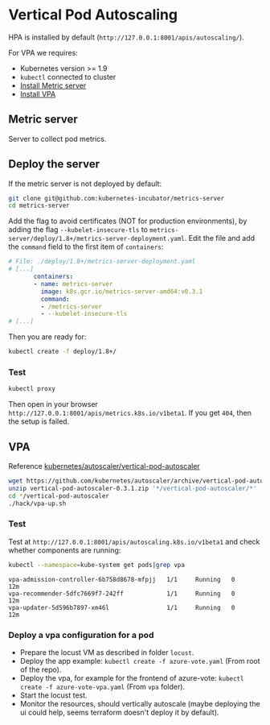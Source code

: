# Vertical Pod Autoscaling

HPA is installed by default (`http://127.0.0.1:8001/apis/autoscaling/`).

For VPA we requires:
  - Kubernetes version >= 1.9
  - `kubectl` connected to cluster
  - [Install Metric server](#metric-server)
  - [Install VPA](#vpa)

## Metric server

Server to collect pod metrics.

## Deploy the server

If the metric server is not deployed by default:

```bash
git clone git@github.com:kubernetes-incubator/metrics-server
cd metrics-server
```

Add the flag to avoid certificates (NOT for production environments), by adding the flag `--kubelet-insecure-tls` to `metrics-server/deploy/1.8+/metrics-server-deployment.yaml`. Edit the file and add the `command` field to the first item of `containers`:
```yaml
# File: ./deploy/1.8+/metrics-server-deployment.yaml
# [...]
       containers:
       - name: metrics-server
         image: k8s.gcr.io/metrics-server-amd64:v0.3.1
         command:
         - /metrics-server
         - --kubelet-insecure-tls
# [...]
```

Then you are ready for:
```bash
kubectl create -f deploy/1.8+/
```

### Test

```bash
kubectl proxy
```

Then open in your browser `http://127.0.0.1:8001/apis/metrics.k8s.io/v1beta1`. If you get `404`, then the setup is failed.

## VPA

Reference [kubernetes/autoscaler/vertical-pod-autoscaler](https://github.com/kubernetes/autoscaler/tree/master/vertical-pod-autoscaler)

```bash
wget https://github.com/kubernetes/autoscaler/archive/vertical-pod-autoscaler-0.3.1.zip
unzip vertical-pod-autoscaler-0.3.1.zip '*/vertical-pod-autoscaler/*'
cd */vertical-pod-autoscaler
./hack/vpa-up.sh
```

### Test

Test at `http://127.0.0.1:8001/apis/autoscaling.k8s.io/v1beta1` and check whether components are running:
```bash
kubectl --namespace=kube-system get pods|grep vpa
```

```
vpa-admission-controller-6b758d8678-mfpjj   1/1     Running   0          12m
vpa-recommender-5dfc7669f7-242ff            1/1     Running   0          12m
vpa-updater-5d596b7897-xm46l                1/1     Running   0          12m
```

### Deploy a vpa configuration for a pod

- Prepare the locust VM as described in folder `locust`.
- Deploy the app example: `kubectl create -f azure-vote.yaml` (From root of the repo).
- Deploy the vpa, for example for the frontend of azure-vote: `kubectl create -f azure-vote-vpa.yaml` (From `vpa` folder).
- Start the locust test.
- Monitor the resources, should vertically autoscale (maybe deploying the ui could help, seems terraform doesn't deploy it by default).
